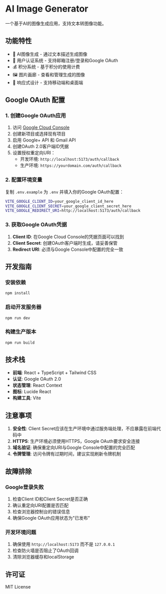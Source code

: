 # AI Image Generator

一个基于AI的图像生成应用，支持文本转图像功能。

## 功能特性

- 🎨 AI图像生成 - 通过文本描述生成图像
- 👤 用户认证系统 - 支持邮箱注册/登录和Google OAuth
- 💰 积分系统 - 基于积分的使用计费
- 🖼️ 图片画廊 - 查看和管理生成的图像
- 📱 响应式设计 - 支持移动端和桌面端

## Google OAuth 配置

### 1. 创建Google OAuth应用

1. 访问 [Google Cloud Console](https://console.cloud.google.com/)
2. 创建新项目或选择现有项目
3. 启用 Google+ API 和 Gmail API
4. 创建OAuth 2.0客户端ID凭据
5. 设置授权重定向URI：
   - 开发环境: `http://localhost:5173/auth/callback`
   - 生产环境: `https://yourdomain.com/auth/callback`

### 2. 配置环境变量

复制 `.env.example` 为 `.env` 并填入你的Google OAuth配置：

```bash
VITE_GOOGLE_CLIENT_ID=your_google_client_id_here
VITE_GOOGLE_CLIENT_SECRET=your_google_client_secret_here
VITE_GOOGLE_REDIRECT_URI=http://localhost:5173/auth/callback
```

### 3. 获取Google OAuth凭据

1. **Client ID**: 在Google Cloud Console的凭据页面可以找到
2. **Client Secret**: 创建OAuth客户端时生成，请妥善保管
3. **Redirect URI**: 必须与Google Console中配置的完全一致

## 开发指南

### 安装依赖
```bash
npm install
```

### 启动开发服务器
```bash
npm run dev
```

### 构建生产版本
```bash
npm run build
```

## 技术栈

- **前端**: React + TypeScript + Tailwind CSS
- **认证**: Google OAuth 2.0
- **状态管理**: React Context
- **图标**: Lucide React
- **构建工具**: Vite

## 注意事项

1. **安全性**: Client Secret应该在生产环境中通过服务端处理，不应暴露在前端代码中
2. **HTTPS**: 生产环境必须使用HTTPS，Google OAuth要求安全连接
3. **域名验证**: 确保重定向URI与Google Console中配置的完全匹配
4. **令牌管理**: 访问令牌有过期时间，建议实现刷新令牌机制

## 故障排除

### Google登录失败
1. 检查Client ID和Client Secret是否正确
2. 确认重定向URI配置是否匹配
3. 检查浏览器控制台的错误信息
4. 确保Google OAuth应用状态为"已发布"

### 开发环境问题
1. 确保使用 `http://localhost:5173` 而不是 `127.0.0.1`
2. 检查防火墙是否阻止了OAuth回调
3. 清除浏览器缓存和localStorage

## 许可证

MIT License
